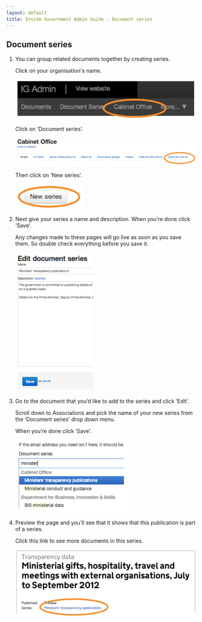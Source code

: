 ```yaml
---
layout: default
title: Inside Government Admin Guide - Document series
---
```


## Document series

1. You can group related documents together by creating series.

	Click on your organisation's name.
	
	![Document series 1](document-series-1.png)
	
	Click on ‘Document series’.

	![Document series 2](document-series-2.png)

	Then click on ‘New series’.

	![Document series 3](document-series-3.png)

	
2. 	Next give your series a name and description. When you’re done click ‘Save’.

	Any changes made to these pages will go live as soon as you save them. So double check everything before you save it.

	![Document series 4](document-series-4.png)
	
3. Go to the document that you’d like to add to the series and click ‘Edit’.

	Scroll down to Associations and pick the name of your new series from the ‘Document series’ drop down menu.

	When you’re done click ‘Save’.

	![Document series 5](document-series-5.png)

4. Preview the page and you’ll see that it shows that this publication is part of a series.

	Click this link to see more documents in this series.
	
	![Document series 6](document-series-6.png)

	